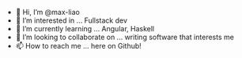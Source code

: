 - 👋 Hi, I’m @max-liao
- 👀 I’m interested in ... Fullstack dev
- 🌱 I’m currently learning ... Angular, Haskell
- 💞️ I’m looking to collaborate on ... writing software that interests me
- 📫 How to reach me ... here on Github!

<!---
max-liao/max-liao is a ✨ special ✨ repository because its `README.md` (this file) appears on your GitHub profile.
You can click the Preview link to take a look at your changes.
--->
